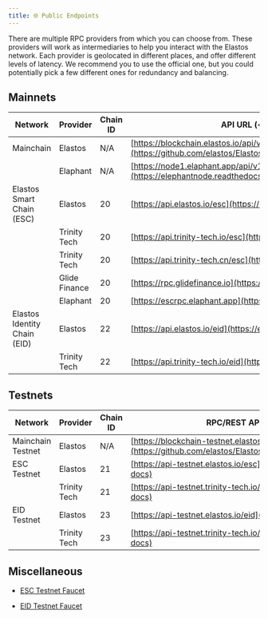 ```yaml
---
title: 🌐 Public Endpoints
---
```


There are multiple RPC providers from which you can choose from. These providers will work as intermediaries to help you interact with the Elastos network. Each provider is geolocated in different places, and offer different levels of latency. We recommend you to use the official one, but you could potentially pick a few different ones for redundancy and balancing.

## Mainnets

| Network                      | Provider      | Chain ID | API URL (+ Links to Docs)                                                                                       | Explorer URL                  |
| ---------------------------- | ------------- | -------- | --------------------------------------------------------------------------------------------------------------- | ----------------------------- |
| Mainchain                    | Elastos       | N/A      | [https://blockchain.elastos.io/api/v1/](https://github.com/elastos/Elastos.ELA/blob/master/docs/Restful_API.md) | https://blockchain.elastos.io |
|                              | Elaphant      | N/A      | [https://node1.elaphant.app/api/v1/](https://elephantnode.readthedocs.io/en/latest/)                            |                               |
| Elastos Smart Chain (ESC)    | Elastos       | 20       | [https://api.elastos.io/esc](https://esc.elastos.io/api-docs)                                                   | https://esc.elastos.io        |
|                              | Trinity Tech  | 20       | [https://api.trinity-tech.io/esc](https://esc.elastos.io/api-docs)                                              |                               |
|                              | Trinity Tech  | 20       | [https://api.trinity-tech.cn/esc](https://esc.elastos.io/api-docs)                                              |                               |
|                              | Glide Finance | 20       | [https://rpc.glidefinance.io](https://esc.elastos.io/api-docs)                                                  |                               |
|                              | Elaphant      | 20       | [https://escrpc.elaphant.app](https://esc.elastos.io/api-docs)                                                  |                               |
| Elastos Identity Chain (EID) | Elastos       | 22       | [https://api.elastos.io/eid](https://eid.elastos.io/api-docs)                                                   | https://eid.elastos.io/       |
|                              | Trinity Tech  | 22       | [https://api.trinity-tech.io/eid](https://eid.elastos.io/api-docs)                                              |                               |

## Testnets

| Network           | Provider     | Chain ID | RPC/REST API URL (Link to docs)                                                                                         | Explorer URL                          |
| ----------------- | ------------ | -------- | ----------------------------------------------------------------------------------------------------------------------- | ------------------------------------- |
| Mainchain Testnet | Elastos      | N/A      | [https://blockchain-testnet.elastos.io/api/v1/](https://github.com/elastos/Elastos.ELA/blob/master/docs/Restful_API.md) | https://blockchain-testnet.elastos.io |
| ESC Testnet       | Elastos      | 21       | [https://api-testnet.elastos.io/esc](https://esc-testnet.elastos.io/api-docs)                                           | https://esc-testnet.elastos.io/       |
|                   | Trinity Tech | 21       | [https://api-testnet.trinity-tech.io/esc](https://esc-testnet.elastos.io/api-docs)                                      |                                       |
| EID Testnet       | Elastos      | 23       | [https://api-testnet.elastos.io/eid](https://eid-testnet.elastos.io/api-docs)                                           | https://eid-testnet.elastos.io/       |
|                   | Trinity Tech | 23       | [https://api-testnet.trinity-tech.io/eid](https://eid-testnet.elastos.io/api-docs)                                      |

## Miscellaneous

- [ESC Testnet Faucet](https://esc-faucet.elastos.io/)

- [EID Testnet Faucet](https://eid-faucet.elastos.io/)
